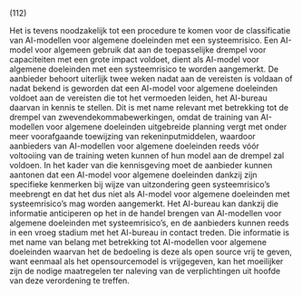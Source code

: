 (112)

Het is tevens noodzakelijk tot een procedure te komen voor de classificatie van AI-modellen voor algemene doeleinden met een systeemrisico. Een AI-model voor algemeen gebruik dat aan de toepasselijke drempel voor capaciteiten met een grote impact voldoet, dient als AI-model voor algemene doeleinden met een systeemrisico te worden aangemerkt. De aanbieder behoort uiterlijk twee weken nadat aan de vereisten is voldaan of nadat bekend is geworden dat een AI-model voor algemene doeleinden voldoet aan de vereisten die tot het vermoeden leiden, het AI-bureau daarvan in kennis te stellen. Dit is met name relevant met betrekking tot de drempel van zwevendekommabewerkingen, omdat de training van AI-modellen voor algemene doeleinden uitgebreide planning vergt met onder meer voorafgaande toewijzing van rekeninputmiddelen, waardoor aanbieders van AI-modellen voor algemene doeleinden reeds vóór voltooiing van de training weten kunnen of hun model aan de drempel zal voldoen. In het kader van die kennisgeving moet de aanbieder kunnen aantonen dat een AI-model voor algemene doeleinden dankzij zijn specifieke kenmerken bij wijze van uitzondering geen systeemrisico’s meebrengt en dat het dus niet als AI-model voor algemene doeleinden met systeemrisico’s mag worden aangemerkt. Het AI-bureau kan dankzij die informatie anticiperen op het in de handel brengen van AI-modellen voor algemene doeleinden met systeemrisico’s, en de aanbieders kunnen reeds in een vroeg stadium met het AI-bureau in contact treden. Die informatie is met name van belang met betrekking tot AI-modellen voor algemene doeleinden waarvan het de bedoeling is deze als open source vrij te geven, want eenmaal als het opensourcemodel is vrijgegeven, kan het moeilijker zijn de nodige maatregelen ter naleving van de verplichtingen uit hoofde van deze verordening te treffen.
